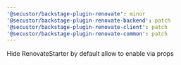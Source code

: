 ```yaml
---
'@secustor/backstage-plugin-renovate': minor
'@secustor/backstage-plugin-renovate-backend': patch
'@secustor/backstage-plugin-renovate-client': patch
'@secustor/backstage-plugin-renovate-common': patch
---
```


Hide RenovateStarter by default allow to enable via props

